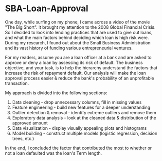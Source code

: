 # SBA-Loan-Approval

One day, while surfing on my phone, I came across a video of the movie "The Big Short". It brought my attention to the 2008 Global Financial Crisis.
So I decided to look into lending practices that are used to give out loans, and what the main factors behind deciding which loan is high risk were.
During my research, I found out about the Small Business Administration and its vast history of funding various entrepreneurial ventures.

For my readers, assume you are a loan officer at a bank and are asked to approve or deny a loan by assessing its risk of default.
The business objective, and your task, is to help the hierarchy understand the factors that increase the risk of repayment default.
Our analysis will make the loan approval process easier & reduce the bank's probability of an unprofitable transaction.

My approach is divided into the following sections:
1.	Data cleaning - drop unnecessary columns, fill in missing values
2. 	Feature engineering - build new features for a deeper understanding
3.	Outlier detection & removal - identify extreme outliers and remove them
4.	Exploratory data analysis - look at the cleaned data & distribution of the approved amount
5.	Data visualization - display visually appealing plots and histograms
6.	Model building - construct multiple models (logistic regression, decision trees, etc.)

In the end, I concluded the factor that contributed the most to whether or not a loan defaulted was the loan's Term length.
